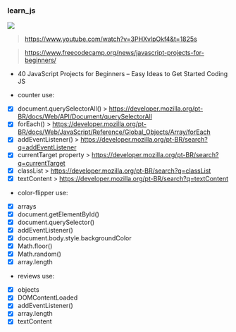 ### learn_js

<img src="https://img.shields.io/static/v1?label=js&message=Linguagem&color=blue&style=for-the-badge&logo=JavaScript"/>

>https://www.youtube.com/watch?v=3PHXvlpOkf4&t=1825s

>https://www.freecodecamp.org/news/javascript-projects-for-beginners/

- 40 JavaScript Projects for Beginners – Easy Ideas to Get Started Coding JS

- counter
use:

- [X] document.querySelectorAll() > https://developer.mozilla.org/pt-BR/docs/Web/API/Document/querySelectorAll
- [X] forEach() > https://developer.mozilla.org/pt-BR/docs/Web/JavaScript/Reference/Global_Objects/Array/forEach
- [X] addEventListener() > https://developer.mozilla.org/pt-BR/search?q=addEventListener
- [X] currentTarget property > https://developer.mozilla.org/pt-BR/search?q=currentTarget
- [X] classList > https://developer.mozilla.org/pt-BR/search?q=classList
- [X] textContent > https://developer.mozilla.org/pt-BR/search?q=textContent

- color-flipper
use:

- [X] arrays
- [X] document.getElementById()
- [X] document.querySelector()
- [X] addEventListener()
- [X] document.body.style.backgroundColor
- [X] Math.floor()
- [X] Math.random()
- [X] array.length

- reviews
use:

- [X] objects
- [X] DOMContentLoaded
- [X] addEventListener()
- [X] array.length
- [X] textContent